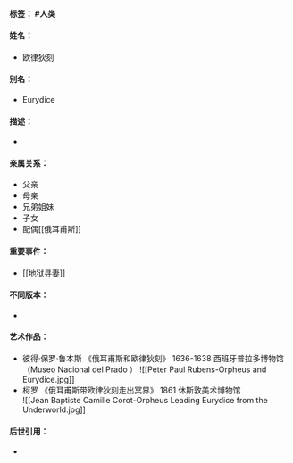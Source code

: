 #### 标签： #人类
#### 姓名：
- 欧律狄刻
#### 别名：
- Eurydice
#### 描述：
- 
#### 亲属关系：
- 父亲
- 母亲
- 兄弟姐妹
- 子女
- 配偶[[俄耳甫斯]]
#### 重要事件：
- [[地狱寻妻]]
#### 不同版本：
- 
#### 艺术作品：
- 彼得·保罗·鲁本斯 《俄耳甫斯和欧律狄刻》 1636-1638 西班牙普拉多博物馆（Museo Nacional del Prado	）
![[Peter Paul Rubens-Orpheus and Eurydice.jpg]]
- 柯罗 《俄耳甫斯带欧律狄刻走出冥界》 1861 休斯敦美术博物馆 	
![[Jean Baptiste Camille Corot-Orpheus Leading Eurydice from the Underworld.jpg]]
#### 后世引用：
- 